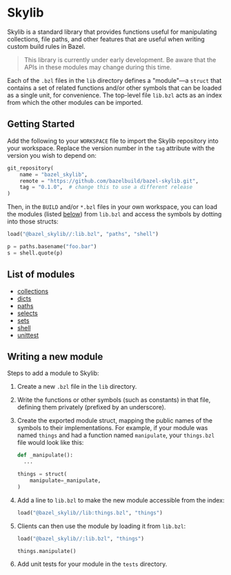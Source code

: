 # Skylib

Skylib is a standard library that provides functions useful for manipulating
collections, file paths, and other features that are useful when writing custom
build rules in Bazel.

> This library is currently under early development. Be aware that the APIs
> in these modules may change during this time.

Each of the `.bzl` files in the `lib` directory defines a "module"&mdash;a
`struct` that contains a set of related functions and/or other symbols that can
be loaded as a single unit, for convenience. The top-level file `lib.bzl` acts
as an index from which the other modules can be imported.

## Getting Started

Add the following to your `WORKSPACE` file to import the Skylib repository into
your workspace. Replace the version number in the `tag` attribute with the
version you wish to depend on:

```python
git_repository(
    name = "bazel_skylib",
    remote = "https://github.com/bazelbuild/bazel-skylib.git",
    tag = "0.1.0",  # change this to use a different release
)
```

Then, in the `BUILD` and/or `*.bzl` files in your own workspace, you can load
the modules (listed [below](#list-of-modules)) from `lib.bzl` and access the
symbols by dotting into those structs:

```python
load("@bazel_skylib//:lib.bzl", "paths", "shell")

p = paths.basename("foo.bar")
s = shell.quote(p)
```

## List of modules

* [collections](blob/master/lib/collections.bzl)
* [dicts](blob/master/lib/dicts.bzl)
* [paths](blob/master/lib/paths.bzl)
* [selects](blob/master/lib/selects.bzl)
* [sets](blob/master/lib/sets.bzl)
* [shell](blob/master/lib/shell.bzl)
* [unittest](blob/master/lib/unittest.bzl)

## Writing a new module

Steps to add a module to Skylib:

1. Create a new `.bzl` file in the `lib` directory.

1. Write the functions or other symbols (such as constants) in that file,
   defining them privately (prefixed by an underscore).

1. Create the exported module struct, mapping the public names of the symbols
   to their implementations. For example, if your module was named `things` and
   had a function named `manipulate`, your `things.bzl` file would look like
   this:

   ```python
   def _manipulate():
     ...

   things = struct(
       manipulate=_manipulate,
   )
   ```

1. Add a line to `lib.bzl` to make the new module accessible from the index:

   ```python
   load("@bazel_skylib//lib:things.bzl", "things")
   ```

1. Clients can then use the module by loading it from `lib.bzl`:

   ```python
   load("@bazel_skylib//:lib.bzl", "things")

   things.manipulate()
   ```

1. Add unit tests for your module in the `tests` directory.
